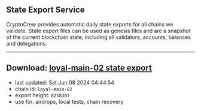 ## State Export Service
CryptoCrew provides automatic daily state exports for all chains we validate. State export files can be used as genesis files and are a snapshot of the current blockchain state, including all validators, accounts, balances and delegations.

---
**Download: [loyal-main-02 state export](https://dl-eu2.ccvalidators.com/SERVICE/loyal/loyal-main-02_export_8258307.json)**
---

- last updated: Sat Jun 08 2024 04:44:54
- chain id: `loyal-main-02`
- export height: `8258307`
- use for: airdrops, local tests, chain recovery

